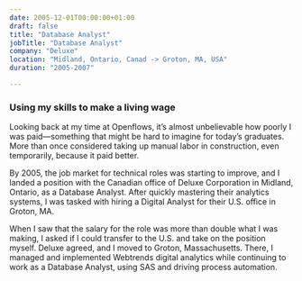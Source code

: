 ```yaml
---
date: 2005-12-01T00:00:00+01:00
draft: false
title: "Database Analyst"
jobTitle: "Database Analyst"
company: "Deluxe"
location: "Midland, Ontario, Canad -> Groton, MA, USA"
duration: "2005-2007"

---
```

### Using my skills to make a living wage

Looking back at my time at Openflows, it’s almost unbelievable how poorly I was paid—something that might be hard to imagine for today’s graduates. More than once considered taking up manual labor in construction, even temporarily, because it paid better.

By 2005, the job market for technical roles was starting to improve, and I landed a position with the Canadian office of Deluxe Corporation in Midland, Ontario, as a Database Analyst. After quickly mastering their analytics systems, I was tasked with hiring a Digital Analyst for their U.S. office in Groton, MA.

When I saw that the salary for the role was more than double what I was making, I asked if I could transfer to the U.S. and take on the position myself. Deluxe agreed, and I moved to Groton, Massachusetts. There, I managed and implemented Webtrends digital analytics while continuing to work as a Database Analyst, using SAS and driving process automation.